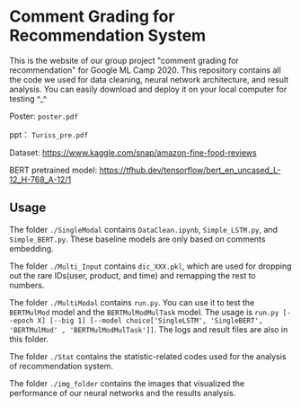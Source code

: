 # Comment Grading for Recommendation System

This is the website of our group project "comment grading for recommendation" for Google ML Camp 2020. This repository contains all the code we used for data cleaning, neural network architecture, and result analysis. You can easily download and deploy it on your local computer for testing ^_^

Poster: `poster.pdf`

ppt： `Turiss_pre.pdf`

Dataset: https://www.kaggle.com/snap/amazon-fine-food-reviews

BERT pretrained model: https://tfhub.dev/tensorflow/bert_en_uncased_L-12_H-768_A-12/1

## Usage

The folder `./SingleModal` contains `DataClean.ipynb`, `Simple_LSTM.py`, and `Simple_BERT.py`. These baseline models are only based on comments embedding.

The folder `./Multi_Input` contains `dic_XXX.pkl`, which are used for dropping out the rare IDs(user, product, and time) and remapping the rest to numbers.

The folder `./MultiModal` contains `run.py`. You can use it to test the `BERTMulMod` model and the `BERTMulModMulTask` model. The usage is `run.py [--epoch X] [--big 1] [--model choice['SingleLSTM', 'SingleBERT', 'BERTMulMod' , 'BERTMulModMulTask']]`. The logs and result files are also in this folder.

The folder `./Stat` contains the statistic-related codes used for the analysis of recommendation system.

The folder `./img_folder` contains the images that visualized the performance of our neural networks and the results analysis.

